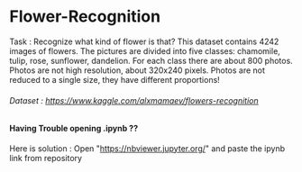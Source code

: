 # Flower-Recognition
Task : Recognize what kind of flower is that?
This dataset contains 4242 images of flowers.
The pictures are divided into five classes: chamomile, tulip, rose, sunflower, dandelion.
For each class there are about 800 photos. Photos are not high resolution, about 320x240 pixels. Photos are not reduced to a single size, they have different proportions!

###### Dataset : https://www.kaggle.com/alxmamaev/flowers-recognition

#### Having Trouble opening .ipynb ??
 Here is solution : Open "https://nbviewer.jupyter.org/" and paste the ipynb link from repository 
